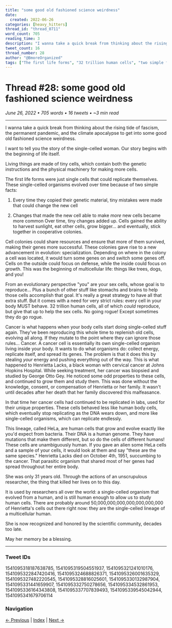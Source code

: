 ```yaml
---
title: "some good old fashioned science weirdness"
date:
  created: 2022-06-26
categories: [heavy_hitters]
thread_id: "thread_0711"
word_count: 705
reading_time: 3
description: "I wanna take a quick break from thinking about the rising tide of fascism , the permanent pandemic , and the climate apocalypse to get into some good old..."
tweet_count: 16
thread_number: 28
author: "@BmoreOrganized"
tags: ["The first life forms", "32 trillion human cells", "two simple facts", "all that extra stuff", "an evolutionary perspective"]
---
```

# Thread #28: some good old fashioned science weirdness

*June 26, 2022 • 705 words • 16 tweets • ~3 min read*

---

I wanna take a quick break from thinking about the rising tide of fascism, the permanent pandemic, and the climate apocalypse to get into some good old fashioned science weirdness.

I want to tell you the story of the single-celled woman. Our story begins with the beginning of life itself.

Living things are made of tiny cells, which contain both the genetic instructions and the physical machinery for making more cells.

The first life forms were just single cells that could replicate themselves. These single-celled organisms evolved over time because of two simple facts:

1) Every time they copied their genetic material, tiny mistakes were made that could change the new cell

2) Changes that made the new cell able to make *more* new cells became more common Over time, tiny changes added up. Cells gained the ability to harvest sunlight, eat other cells, grow bigger... and eventually, stick together in cooperative colonies.

Cell colonies could share resources and ensure that more of them survived, making their genes more successful. These colonies gave rise to a new advancement in evolution: specialization. Depending on where in the colony a cell was located, it would turn some genes on and switch some genes off. Cells on the outside could focus on defense, while the inside could focus on growth. This was the beginning of multicellular life: things like trees, dogs, and you!

From an evolutionary perspective "you" are your sex cells, whose goal is to reproduce... Plus a bunch of other stuff like stomachs and brains to help those cells accomplish that goal. It's really a great strategy to have all that extra stuff. But it comes with a need for very strict rules: every cell in your body MUST behave. 32 trillion human cells, all of which *could* reproduce, but give that up to help the sex cells. No going rogue! Except sometimes they do go rogue.

Cancer is what happens when your body cells start doing single-celled stuff again. They've been reproducing this whole time to replenish old cells, evolving all along. If they mutate to the point where they can ignore those rules... Cancer. A cancer cell is essentially its own single-celled organism living inside your body. It wants to do what organisms do: collect energy, replicate itself, and spread its genes. The problem is that it does this by stealing *your* energy and pushing everything out of the way. This is what happened to Henrietta Lacks, a black woman with cervical cancer at Johns Hopkins Hospital. While seeking treatment, her cancer was biopsied and studied by George Otto Gey. He noticed some odd properties to these cells, and continued to grow them and study them. This was done without the knowledge, consent, or compensation of Henrietta or her family. It wasn't until decades after her death that her family discovered this malfeasance.

In that time her cancer cells had continued to be replicated in labs, used for their unique properties. These cells behaved less like human body cells, which eventually stop replicating as the DNA wears down, and more like single-celled organisms, which can replicate endlessly.

This lineage, called HeLa, are human cells that grow and evolve exactly like you'd expect from bacteria. Their DNA is a human genome. They have mutations that make them different, but so do the cells of different humans! These cells are unambiguously human. If you gave an alien some HeLa cells and a sample of your cells, it would look at them and say "these are the same species." Henrietta Lacks died on October 4th, 1951, succumbing to the cancer. That parasitic organism that shared most of her genes had spread throughout her entire body.

She was only 31 years old. Through the actions of an unscrupulous researcher, the thing that killed her lives on to this day.

It is used by researchers all over the world: a single-celled organism that evolved from a human, and is still human enough to allow us to study human cells. There are probably around 50,000,000,000,000,000,000,000 of Henrietta's cells out there right now: they are the single-celled lineage of a multicellular human.

She is now recognized and honored by the scientific community, decades too late.

May her memory be a blessing.

---

### Tweet IDs
1541095318187638785, 1541095319504551937, 1541095321241010176, 1541095322847420416, 1541095324688826371, 1541095326001635329, 1541095327482220545, 1541095328816025601, 1541095330132987904, 1541095331441659907, 1541095332750278656, 1541095334532861953, 1541095336164343808, 1541095337707839493, 1541095339545042944, 1541095341679706114

### Navigation
[← Previous](027-*.md) | [Index](index.md) | [Next →](029-*.md)
